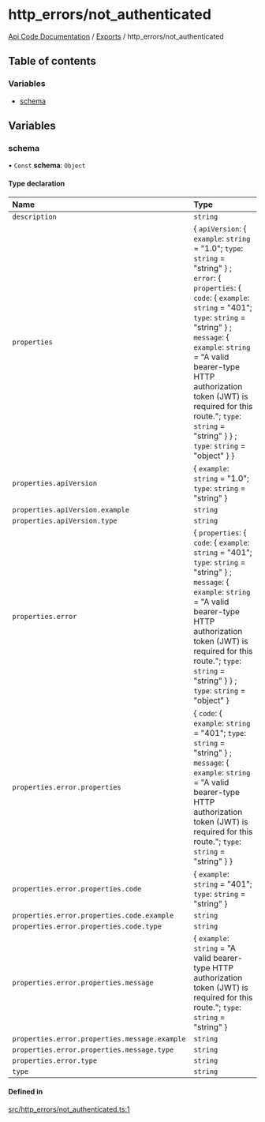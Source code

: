 # http\_errors/not\_authenticated
 
[Api Code Documentation](../README.md) / [Exports](../modules.md) / http\_errors/not\_authenticated

## Table of contents

### Variables

- [schema](http_errors_not_authenticated.md#schema)

## Variables

### schema

• `Const` **schema**: `Object`

#### Type declaration

| Name | Type |
| :------ | :------ |
| `description` | `string` |
| `properties` | \{ `apiVersion`: \{ `example`: `string` = "1.0"; `type`: `string` = "string" } ; `error`: \{ `properties`: \{ `code`: \{ `example`: `string` = "401"; `type`: `string` = "string" } ; `message`: \{ `example`: `string` = "A valid bearer-type HTTP authorization token (JWT) is required for this route."; `type`: `string` = "string" }  } ; `type`: `string` = "object" }  } |
| `properties.apiVersion` | \{ `example`: `string` = "1.0"; `type`: `string` = "string" } |
| `properties.apiVersion.example` | `string` |
| `properties.apiVersion.type` | `string` |
| `properties.error` | \{ `properties`: \{ `code`: \{ `example`: `string` = "401"; `type`: `string` = "string" } ; `message`: \{ `example`: `string` = "A valid bearer-type HTTP authorization token (JWT) is required for this route."; `type`: `string` = "string" }  } ; `type`: `string` = "object" } |
| `properties.error.properties` | \{ `code`: \{ `example`: `string` = "401"; `type`: `string` = "string" } ; `message`: \{ `example`: `string` = "A valid bearer-type HTTP authorization token (JWT) is required for this route."; `type`: `string` = "string" }  } |
| `properties.error.properties.code` | \{ `example`: `string` = "401"; `type`: `string` = "string" } |
| `properties.error.properties.code.example` | `string` |
| `properties.error.properties.code.type` | `string` |
| `properties.error.properties.message` | \{ `example`: `string` = "A valid bearer-type HTTP authorization token (JWT) is required for this route."; `type`: `string` = "string" } |
| `properties.error.properties.message.example` | `string` |
| `properties.error.properties.message.type` | `string` |
| `properties.error.type` | `string` |
| `type` | `string` |

#### Defined in

[src/http_errors/not_authenticated.ts:1](https://github.com/openkfw/TruBudget/blob/2e83742/api/src/http_errors/not_authenticated.ts#L1)
